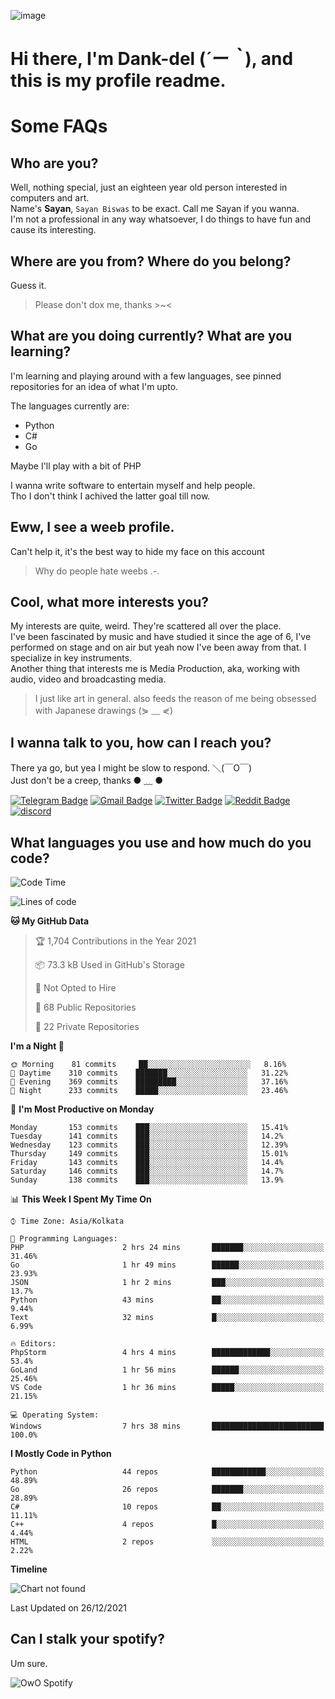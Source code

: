 ![image](https://user-images.githubusercontent.com/63096193/125182844-29f20800-e22f-11eb-8dc9-b0f2d29647bb.png)

# **Hi there, I'm Dank-del (*´ー｀*), and this is my profile readme.**
<!--  [![Profile views](https://gpvc.arturio.dev/dank-del)](https://github.com/dank-del) -->
# Some FAQs

## **Who are you?**

Well, nothing special, just an eighteen year old person interested in computers and art. \
Name's **Sayan**, `Sayan Biswas` to be exact. Call me Sayan if you wanna. \
I'm not a professional in any way whatsoever, I do things to have fun and cause its interesting.

## **Where are you from? Where do you belong?**

Guess it.
> Please don't dox me, thanks >~<

## **What are you doing currently? What are you learning?**

I'm learning and playing around with a few languages, see pinned repositories for an idea of what I'm upto.

The languages currently are:

- Python
- C#
- Go

Maybe I'll play with a bit of PHP

I wanna write software to entertain myself and help people. \
Tho I don't think I achived the latter goal till now.

## **Eww, I see a weeb profile.**

Can't help it, it's the best way to hide my face on this account
> Why do people hate weebs .-.

## **Cool, what more interests you?**

My interests are quite, weird. They're scattered all over the place. \
I've been fascinated by music and have studied it since the age of 6, I've performed on stage and on air but yeah now I've been away from that. I specialize in key instruments. \
Another thing that interests me is Media Production, aka, working with audio, video and broadcasting media.

> I just like art in general. also feeds the reason of me being obsessed with Japanese drawings (⋟ ﹏ ⋞)

## **I wanna talk to you, how can I reach you?**

There ya go, but yea I might be slow to respond. ＼(￣O￣) \
Just don't be a creep, thanks ● ﹏ ●

[![Telegram Badge](https://img.shields.io/badge/-dank_as_fuck-1ca0f1?style=flat-square&logo=telegram&logoColor=white&link=https://t.me/dank_as_fuck)](https://t.me/dank_as_fuck)
[![Gmail Badge](https://img.shields.io/badge/-chizuru@kanojo.tk-c14438?style=flat-square&logo=Gmail&logoColor=white&link=mailto:chizuru@kanojo.tk)](mailto:chizuru@kanojo.tk)
[![Twitter Badge](https://img.shields.io/twitter/follow/TheDankDel?style=social)](https://twitter.com/TheDankDel)
[![Reddit Badge](https://img.shields.io/reddit/user-karma/combined/dank_as_fuck_?style=social)](https://www.reddit.com/user/dank_as_fuck_/)
[![discord](https://discord-md-badge.vercel.app/api/shield/506536929152466945?style=social)](https://discordapp.com/users/506536929152466945)

## **What languages you use and how much do you code?**

<!--START_SECTION:waka-->
![Code Time](http://img.shields.io/badge/Code%20Time-302%20hrs%2027%20mins-blue)

![Lines of code](https://img.shields.io/badge/From%20Hello%20World%20I%27ve%20Written-867%20Thousand%20lines%20of%20code-blue)

**🐱 My GitHub Data** 

> 🏆 1,704 Contributions in the Year 2021
 > 
> 📦 73.3 kB Used in GitHub's Storage 
 > 
> 🚫 Not Opted to Hire
 > 
> 📜 68 Public Repositories 
 > 
> 🔑 22 Private Repositories  
 > 
**I'm a Night 🦉** 

```text
🌞 Morning    81 commits     ██░░░░░░░░░░░░░░░░░░░░░░░   8.16% 
🌆 Daytime    310 commits    ███████░░░░░░░░░░░░░░░░░░   31.22% 
🌃 Evening    369 commits    █████████░░░░░░░░░░░░░░░░   37.16% 
🌙 Night      233 commits    █████░░░░░░░░░░░░░░░░░░░░   23.46%

```
📅 **I'm Most Productive on Monday** 

```text
Monday       153 commits    ███░░░░░░░░░░░░░░░░░░░░░░   15.41% 
Tuesday      141 commits    ███░░░░░░░░░░░░░░░░░░░░░░   14.2% 
Wednesday    123 commits    ███░░░░░░░░░░░░░░░░░░░░░░   12.39% 
Thursday     149 commits    ███░░░░░░░░░░░░░░░░░░░░░░   15.01% 
Friday       143 commits    ███░░░░░░░░░░░░░░░░░░░░░░   14.4% 
Saturday     146 commits    ███░░░░░░░░░░░░░░░░░░░░░░   14.7% 
Sunday       138 commits    ███░░░░░░░░░░░░░░░░░░░░░░   13.9%

```


📊 **This Week I Spent My Time On** 

```text
⌚︎ Time Zone: Asia/Kolkata

💬 Programming Languages: 
PHP                      2 hrs 24 mins       ███████░░░░░░░░░░░░░░░░░░   31.46% 
Go                       1 hr 49 mins        ██████░░░░░░░░░░░░░░░░░░░   23.93% 
JSON                     1 hr 2 mins         ███░░░░░░░░░░░░░░░░░░░░░░   13.7% 
Python                   43 mins             ██░░░░░░░░░░░░░░░░░░░░░░░   9.44% 
Text                     32 mins             █░░░░░░░░░░░░░░░░░░░░░░░░   6.99%

🔥 Editors: 
PhpStorm                 4 hrs 4 mins        █████████████░░░░░░░░░░░░   53.4% 
GoLand                   1 hr 56 mins        ██████░░░░░░░░░░░░░░░░░░░   25.46% 
VS Code                  1 hr 36 mins        █████░░░░░░░░░░░░░░░░░░░░   21.15%

💻 Operating System: 
Windows                  7 hrs 38 mins       █████████████████████████   100.0%

```

**I Mostly Code in Python** 

```text
Python                   44 repos            ████████████░░░░░░░░░░░░░   48.89% 
Go                       26 repos            ███████░░░░░░░░░░░░░░░░░░   28.89% 
C#                       10 repos            ██░░░░░░░░░░░░░░░░░░░░░░░   11.11% 
C++                      4 repos             █░░░░░░░░░░░░░░░░░░░░░░░░   4.44% 
HTML                     2 repos             ░░░░░░░░░░░░░░░░░░░░░░░░░   2.22%

```


**Timeline**

![Chart not found](https://raw.githubusercontent.com/Dank-del/Dank-del/main/charts/bar_graph.png) 


 Last Updated on 26/12/2021
<!--END_SECTION:waka-->

## **Can I stalk your spotify?**

Um sure.

![OwO Spotify](https://spotify-recently-played-readme.vercel.app/api?user=31fdrsslnr7nvq4ytqwtw7c4rxfm&count=5)
